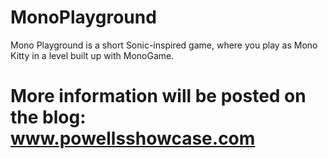 # MonoPlayground
Mono Playground is a short Sonic-inspired game, where you play as Mono Kitty in a level built up with MonoGame. 

# More information will be posted on the blog: www.powellsshowcase.com

